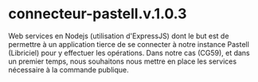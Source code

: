 # connecteur-pastell.v.1.0.3
Web services en Nodejs (utilisation d'ExpressJS) dont le but est de permettre à un application tierce 
de se connecter à notre instance Pastell (Libriciel) pour y effectuer les opérations.
Dans notre cas (CG59), et dans un premier temps, nous souhaitons nous mettre en place les services nécessaire à la commande publique.
